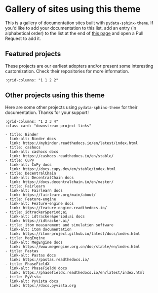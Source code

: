 # Gallery of sites using this theme

This is a gallery of documentation sites built with `pydata-sphinx-theme`. If you'd like
to add your documentation to this list, add an entry (in alphabetical order) to the list
at the end of [this page](https://github.com/pydata/pydata-sphinx-theme/blob/main/docs/examples/gallery.md)
and open a Pull Request to add it.

## Featured projects

These projects are our earliest adopters and/or present some interesting customization.
Check their repositories for more information.

```{gallery-grid} ../_static/gallery.yaml
:grid-columns: "1 1 2 2"
```

## Other projects using this theme

Here are some other projects using `pydata-sphinx-theme` for their documentation.
Thanks for your support!

```{gallery-grid}
:grid-columns: "1 2 3 4"
:class-card: "downstream-project-links"

- title: Binder
  link-alt: Binder docs
  link: https://mybinder.readthedocs.io/en/latest/index.html
- title: cashocs
  link-alt: cashocs docs
  link: https://cashocs.readthedocs.io/en/stable/
- title: CuPy
  link-alt: CuPy docs
  link: https://docs.cupy.dev/en/stable/index.html
- title: DecentralChain
  link-alt: DecentralChain docs
  link: https://docs.decentralchain.io/en/master/
- title: Fairlearn
  link-alt: Fairlearn docs
  link: https://fairlearn.org/main/about/
- title: Feature-engine
  link-alt: Feature-engine docs
  link: https://feature-engine.readthedocs.io/
- title: idtracker&period;ai
  link-alt: idtracker&period;ai docs
  link: https://idtracker.ai/
- title: itom measurement and simulation software
  link-alt: itom documentation
  link: https://itom-project.github.io/latest/docs/index.html
- title: MegEngine
  link-alt: MegEngine docs
  link: https://www.megengine.org.cn/doc/stable/en/index.html
- title: Pastas
  link-alt: Pastas docs
  link: https://pastas.readthedocs.io/
- title: PhaseFieldX
  link-alt: PhaseFieldX docs
  link: https://phasefieldx.readthedocs.io/en/latest/index.html
- title: PyVista
  link-alt: PyVista docs
  link: https://docs.pyvista.org
```
